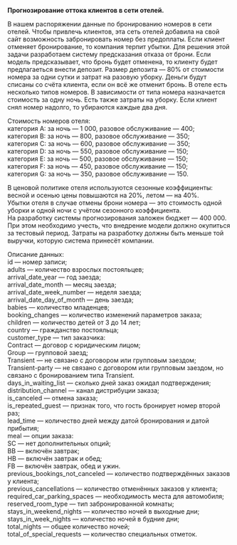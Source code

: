   **Прогнозирование оттока клиентов в сети отелей.**  
  
  В нашем распоряжении данные по бронированию номеров в сети отелей. Чтобы привлечь клиентов, эта сеть отелей добавила на свой сайт возможность забронировать номер без предоплаты. Если клиент отменяет бронирование, то компания терпит убытки. Для решения этой задачи разработаем систему предсказания отказа от брони. Если модель предсказывает, что бронь будет отменена, то клиенту будет предлагаеться внести депозит. Размер депозита — 80% от стоимости номера за одни сутки и затрат на разовую уборку. Деньги будут списаны со счёта клиента, если он всё же отменит бронь.
В отеле есть несколько типов номеров. В зависимости от типа номера назначается стоимость за одну ночь. Есть также затраты на уборку. Если клиент снял номер надолго, то убираются каждые два дня.  

Стоимость номеров отеля:  
категория A: за ночь — 1 000, разовое обслуживание — 400;  
категория B: за ночь — 800, разовое обслуживание — 350;  
категория C: за ночь — 600, разовое обслуживание — 350;  
категория D: за ночь — 550, разовое обслуживание — 150;  
категория E: за ночь — 500, разовое обслуживание — 150;  
категория F: за ночь — 450, разовое обслуживание — 150;  
категория G: за ночь — 350, разовое обслуживание — 150.  

  В ценовой политике отеля используются сезонные коэффициенты: весной и осенью цены повышаются на 20%, летом — на 40%.  
Убытки отеля в случае отмены брони номера — это стоимость одной уборки и одной ночи с учётом сезонного коэффициента.  
На разработку системы прогнозирования заложен бюджет — 400 000. При этом необходимо учесть, что внедрение модели должно окупиться за тестовый период. Затраты на разработку должны быть меньше той выручки, которую система принесёт компании.  

Описание данных:  
id — номер записи;  
adults — количество взрослых постояльцев;  
arrival_date_year — год заезда;  
arrival_date_month — месяц заезда;  
arrival_date_week_number — неделя заезда;  
arrival_date_day_of_month — день заезда;  
babies — количество младенцев;  
booking_changes — количество изменений параметров заказа;  
children — количество детей от 3 до 14 лет;  
country — гражданство постояльца;  
customer_type — тип заказчика:  
  Contract — договор с юридическим лицом;  
  Group — групповой заезд;  
  Transient — не связано с договором или групповым заездом;  
  Transient-party — не связано с договором или групповым заездом, но связано с бронированием типа Transient.  
days_in_waiting_list — сколько дней заказ ожидал подтверждения;  
distribution_channel — канал дистрибуции заказа;  
is_canceled — отмена заказа;  
is_repeated_guest — признак того, что гость бронирует номер второй раз;  
lead_time — количество дней между датой бронирования и датой прибытия;  
meal — опции заказа:  
  SC — нет дополнительных опций;  
  BB — включён завтрак;  
  HB — включён завтрак и обед;  
  FB — включён завтрак, обед и ужин.  
previous_bookings_not_canceled — количество подтверждённых заказов у клиента;  
previous_cancellations — количество отменённых заказов у клиента;  
required_car_parking_spaces — необходимость места для автомобиля;  
reserved_room_type — тип забронированной комнаты;  
stays_in_weekend_nights — количество ночей в выходные дни;  
stays_in_week_nights — количество ночей в будние дни;  
total_nights — общее количество ночей;  
total_of_special_requests — количество специальных отметок.  
